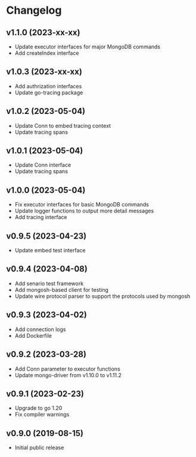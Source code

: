 # Changelog

## v1.1.0 (2023-xx-xx)
- Update executor interfaces for major MongoDB commands
- Add createIndex interface

## v1.0.3 (2023-xx-xx)
- Add authrization interfaces
- Update go-tracing package

## v1.0.2 (2023-05-04)
- Update Conn to embed tracing context
- Update tracing spans

## v1.0.1 (2023-05-04)
- Update Conn interface
- Update tracing spans

## v1.0.0 (2023-05-04)
- Fix executor interfaces for basic MongoDB commands
- Update logger functions to output more detail messages
- Add tracing interface

## v0.9.5 (2023-04-23)
- Update embed test interface

## v0.9.4 (2023-04-08)
- Add senario test framework
- Add mongosh-based client for testing
- Update wire protocol parser to support the protocols used by mongosh

## v0.9.3 (2023-04-02)
- Add connection logs
- Add Dockerfile

## v0.9.2 (2023-03-28)
- Add Conn parameter to executor functions
- Update mongo-driver from v1.10.0 to v1.11.2

## v0.9.1 (2023-02-23)
- Upgrade to go 1.20
- Fix compiler warnings

## v0.9.0 (2019-08-15)
- Initial public release  
